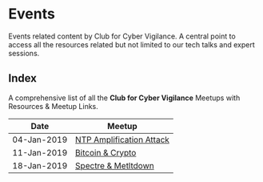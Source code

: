 # Events
Events related content by Club for Cyber Vigilance. A central point to access all the resources related but not limited to our tech talks and expert sessions.

## Index
A comprehensive list of all the **Club for Cyber Vigilance** Meetups with Resources & Meetup Links.

| Date | Meetup 
| :--: | ------ |
| 04-Jan-2019 | [NTP Amplification Attack](./ntp-04-2019) |
| 11-Jan-2019 | [Bitcoin & Crypto](./bitcoin-11-01-2019) |
| 18-Jan-2019 | [Spectre & Metltdown](./sm-18-01-2019) |
